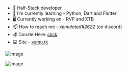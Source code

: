 - 🍞 Half-Stack developer
- 🌱 I’m currently learning - Python, Dart and Flutter
- 🖥 Currently working on - RVP and XTB
- 📫 How to reach me - *xemulated#2622* (on discord)
- 💰 Donate Here: [click](https://www.rentry.co/HowToSupportXem)
- 💻 Site - [xemu.tk](https://xemu.tk)

![image](https://skillicons.dev/icons?i=py,html,js,css,vscode,discord,dart,flutter)

![image](https://raw.githubusercontent.com/xemulat/xemulat/main/Cornch.gif)
